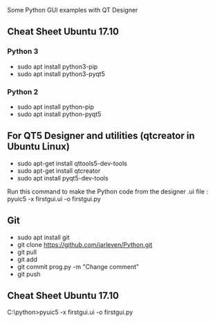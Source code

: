 Some Python GUI examples with QT Designer


##  Cheat Sheet Ubuntu 17.10

### Python 3

 * sudo apt install python3-pip
 * sudo apt  install python3-pyqt5

### Python 2

 * sudo apt install python-pip
 * sudo apt  install python-pyqt5

## For QT5 Designer and utilities  (qtcreator in Ubuntu Linux)

 * sudo apt-get install qttools5-dev-tools
 * sudo apt-get install qtcreator
 * sudo apt install pyqt5-dev-tools


Run this command to make the Python code from the designer .ui file : pyuic5 -x firstgui.ui -o firstgui.py


## Git 
 * sudo apt install git
 * git clone https://github.com/jarleven/Python.git
 * git pull
 * git add 
 * git commit prog.py -m "Change comment" 
 * git push


##  Cheat Sheet Ubuntu 17.10

C:\python>pyuic5 -x firstgui.ui -o firstgui.py

